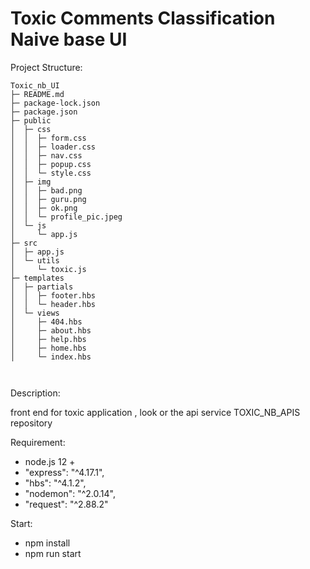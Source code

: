 # Toxic Comments Classification Naive base UI
Project Structure:
```
Toxic_nb_UI
├─ README.md
├─ package-lock.json
├─ package.json
├─ public
│  ├─ css
│  │  ├─ form.css
│  │  ├─ loader.css
│  │  ├─ nav.css
│  │  ├─ popup.css
│  │  └─ style.css
│  ├─ img
│  │  ├─ bad.png
│  │  ├─ guru.png
│  │  ├─ ok.png
│  │  └─ profile_pic.jpeg
│  └─ js
│     └─ app.js
├─ src
│  ├─ app.js
│  └─ utils
│     └─ toxic.js
├─ templates
│  ├─ partials
│  │  ├─ footer.hbs
│  │  └─ header.hbs
│  └─ views
│     ├─ 404.hbs
│     ├─ about.hbs
│     ├─ help.hbs
│     ├─ home.hbs
│     └─ index.hbs



```
Description:

front end for toxic application , look or the api service TOXIC_NB_APIS repository

Requirement:
- node.js 12 +
- "express": "^4.17.1",
- "hbs": "^4.1.2",
- "nodemon": "^2.0.14",
- "request": "^2.88.2"

Start:
- npm install
- npm run start
